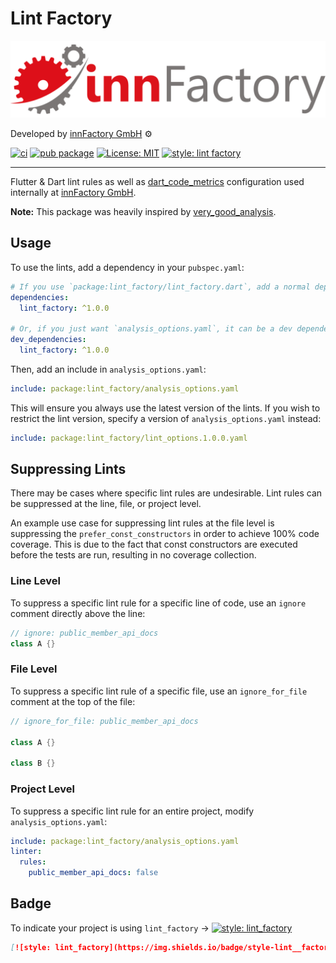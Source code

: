 # Lint Factory

<picture>
  <source media="(prefers-color-scheme: dark)" srcset="https://raw.githubusercontent.com/innFactory/branding/main/styles/README/innfactory_logo_white.png">
  <img src="https://raw.githubusercontent.com/innFactory/branding/main/styles/README/innfactory_logo_black.png">
</picture>

Developed by [innFactory GmbH][innfactory_link] ⚙️

[![ci][ci_badge]][ci_badge_link]
[![pub package][pub_badge]][pub_badge_link]
[![License: MIT][license_badge]][license_badge_link]
[![style: lint factory][badge]][badge_link]

---

Flutter & Dart lint rules as well as [dart_code_metrics][dart_code_metrics_link] configuration used internally at [innFactory GmbH][innfactory_link].

**Note:** This package was heavily inspired by [very_good_analysis][very_good_analysis_link].

## Usage

To use the lints, add a dependency in your `pubspec.yaml`:

```yaml
# If you use `package:lint_factory/lint_factory.dart`, add a normal dependency.
dependencies:
  lint_factory: ^1.0.0

# Or, if you just want `analysis_options.yaml`, it can be a dev dependency.
dev_dependencies:
  lint_factory: ^1.0.0
```

Then, add an include in `analysis_options.yaml`:

```yaml
include: package:lint_factory/analysis_options.yaml
```

This will ensure you always use the latest version of the lints. If you wish to restrict the lint version, specify a version of `analysis_options.yaml` instead:

```yaml
include: package:lint_factory/lint_options.1.0.0.yaml
```

## Suppressing Lints

There may be cases where specific lint rules are undesirable. Lint rules can be suppressed at the line, file, or project level.

An example use case for suppressing lint rules at the file level is suppressing the `prefer_const_constructors` in order to achieve 100% code coverage. This is due to the fact that const constructors are executed before the tests are run, resulting in no coverage collection.

### Line Level

To suppress a specific lint rule for a specific line of code, use an `ignore` comment directly above the line:

```dart
// ignore: public_member_api_docs
class A {}
```

### File Level

To suppress a specific lint rule of a specific file, use an `ignore_for_file` comment at the top of the file:

```dart
// ignore_for_file: public_member_api_docs

class A {}

class B {}
```

### Project Level

To suppress a specific lint rule for an entire project, modify `analysis_options.yaml`:

```yaml
include: package:lint_factory/analysis_options.yaml
linter:
  rules:
    public_member_api_docs: false
```

## Badge

To indicate your project is using `lint_factory` → [![style: lint_factory][badge]][badge_link]

```md
[![style: lint_factory](https://img.shields.io/badge/style-lint__factory-e32028.svg)](https://pub.dev/packages/lint_factory)
```

[lint_options_yaml]: https://github.com/innFactory/lint_factory/blob/main/analysis_options.yaml
[ci_badge]: https://github.com/innFactory/lint_factory/workflows/ci/badge.svg
[ci_badge_link]: https://github.com/innFactory/lint_factory/actions
[badge]: https://img.shields.io/badge/style-lint__factory-e32028.svg
[badge_link]: https://pub.dev/packages/lint_factory
[license_badge]: https://img.shields.io/badge/license-MIT-blue.svg
[license_badge_link]: https://opensource.org/licenses/MIT
[pub_badge]: https://img.shields.io/pub/v/lint_factory.svg
[pub_badge_link]: https://pub.dartlang.org/packages/lint_factory
[dart_code_metrics_link]: https://github.com/dart-code-checker/dart-code-metrics
[very_good_analysis_link]: https://github.com/VeryGoodOpenSource/very_good_analysis
[innfactory_link]: https://innfactory.de